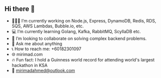 ## Hi there 👋

- 🧑🏻‍💻 I’m currently working on Node.js, Express, DynamoDB, Redis, RDS, SQS, AWS Lambdas, Bubble.io, etc.
- 💻 I’m currently learning Golang, Kafka, RabbitMQ, ScyllaDB etc.
- 🤝 I’m looking to collaborate on solving complex backend problems.
- 💬 Ask me about anything
- 📞 How to reach me: +60182301097
- 🌐 mirimad.com
- 🔥 Fun fact: I hold a Guinness world record for attending world's largest hackathon in KSA
- :email: mirimadahmed@outlook.com
